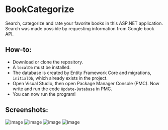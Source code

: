 # BookCategorize
Search, categorize and rate your favorite books in this ASP.NET application. 
Search was made possible by requesting information from Google book API.

## How-to:
- Download or clone the repository.
- A ```localDb``` must be installed.
- The database is created by Entity Framework Core and migrations, ```initialDb```, which already exists in the project.
- Open Visual Studio, then open Package Manager Console (PMC). Now write and run the code ```Update-Database``` in PMC.
- You can now run the program!

## Screenshots:
![image](https://user-images.githubusercontent.com/71070272/146676329-47139c3d-4558-4869-a54b-fc463bba8403.png)
![image](https://user-images.githubusercontent.com/71070272/146676632-a48e1f5a-255f-47be-9d14-9acb4bcee4c6.png)
![image](https://user-images.githubusercontent.com/71070272/146676693-4cffbc82-4582-48bf-8e4b-13e4be5c7e21.png)
![image](https://user-images.githubusercontent.com/71070272/146676290-6bda38b3-337d-4777-9ed3-52f03de94200.png)

